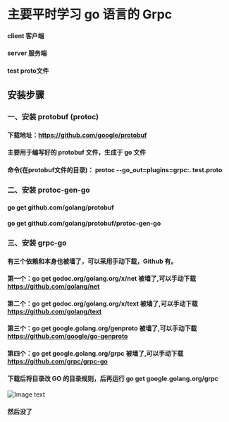 # 主要平时学习 go 语言的 Grpc

#### client 客户端
#### server 服务端
#### test   proto文件

## 安装步骤
### 一、安装 protobuf (protoc)
#### 下载地址：https://github.com/google/protobuf
#### 主要用于编写好的 protobuf 文件，生成于 go 文件
#### 命令(在protobuf文件的目录)： protoc --go_out=plugins=grpc:. test.proto

### 二、安装 protoc-gen-go
#### go get github.com/golang/protobuf
#### go get github.com/golang/protobuf/protoc-gen-go

### 三、安装 grpc-go

#### 有三个依赖和本身也被墙了，可以采用手动下载，Github 有。
#### 第一个：go get godoc.org/golang.org/x/net  被墙了,可以手动下载 https://github.com/golang/net
#### 第二个：go get godoc.org/golang.org/x/text 被墙了,可以手动下载 https://github.com/golang/text
#### 第三个：go get google.golang.org/genproto  被墙了,可以手动下载 https://github.com/google/go-genproto
#### 第四个：go get google.golang.org/grpc      被墙了,可以手动下载 https://github.com/grpc/grpc-go
#### 下载后将目录改 GO 的目录规则，后再运行 go get google.golang.org/grpc

![Image text](https://github.com/laixhe/go_grpc/grpc-go.png)

#### 然后没了


